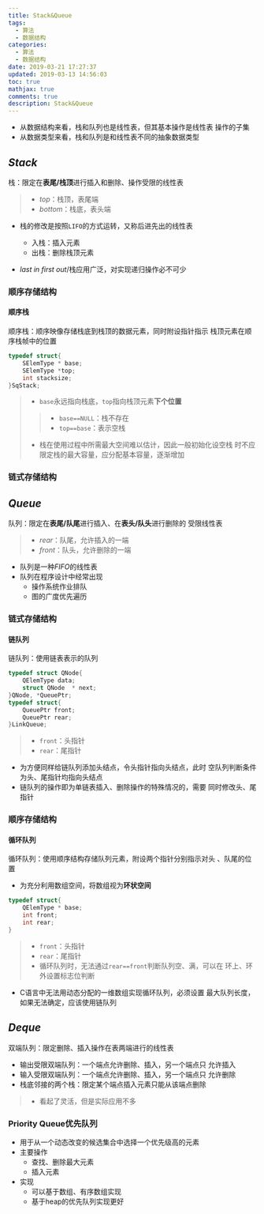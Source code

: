 ```yaml
---
title: Stack&Queue
tags:
  - 算法
  - 数据结构
categories:
  - 算法
  - 数据结构
date: 2019-03-21 17:27:37
updated: 2019-03-13 14:56:03
toc: true
mathjax: true
comments: true
description: Stack&Queue
---
```


-	从数据结构来看，栈和队列也是线性表，但其基本操作是线性表
	操作的子集
-	从数据类型来看，栈和队列是和线性表不同的抽象数据类型

##	*Stack*

栈：限定在**表尾/栈顶**进行插入和删除、操作受限的线性表

> - *top*：栈顶，表尾端
> - *bottom*：栈底，表头端

-	栈的修改是按照`LIFO`的方式运转，又称后进先出的线性表
	-	入栈：插入元素
	-	出栈：删除栈顶元素

-	*last in first out*/栈应用广泛，对实现递归操作必不可少

###	顺序存储结构

####	顺序栈

顺序栈：顺序映像存储栈底到栈顶的数据元素，同时附设指针指示
栈顶元素在顺序栈帧中的位置

```c
typedef struct{
	SElemType * base;
	SElemType *top;
	int stacksize;
}SqStack;
```

> - `base`永远指向栈底，`top`指向栈顶元素**下个位置**
> > -	`base==NULL`：栈不存在
> > -	`top==base`：表示空栈
> - 栈在使用过程中所需最大空间难以估计，因此一般初始化设空栈
	时不应限定栈的最大容量，应分配基本容量，逐渐增加

###	链式存储结构

##	*Queue*

队列：限定在**表尾/队尾**进行插入、在**表头/队头**进行删除的
受限线性表

> - *rear*：队尾，允许插入的一端
> - *front*：队头，允许删除的一端

-	队列是一种*FIFO*的线性表
-	队列在程序设计中经常出现
	-	操作系统作业排队
	-	图的广度优先遍历

###	链式存储结构

####	链队列

链队列：使用链表表示的队列

```c
typedef struct QNode{
	QElemType data;
	struct QNode  * next;
}QNode, *QueuePtr;
typedef struct{
	QueuePtr front;
	QueuePtr rear;
}LinkQueue;
```

> - `front`：头指针
> - `rear`：尾指针

-	为方便同样给链队列添加头结点，令头指针指向头结点，此时
	空队列判断条件为头、尾指针均指向头结点
-	链队列的操作即为单链表插入、删除操作的特殊情况的，需要
	同时修改头、尾指针

###	顺序存储结构

####	循环队列

循环队列：使用顺序结构存储队列元素，附设两个指针分别指示对头
、队尾的位置

-	为充分利用数组空间，将数组视为**环状空间**

```c
typedef struct{
	QElemType * base;
	int front;
	int rear;
}
```

> - `front`：头指针
> - `rear`：尾指针
> - 循环队列时，无法通过`rear==front`判断队列空、满，可以在
	环上、环外设置标志位判断

-	C语言中无法用动态分配的一维数组实现循环队列，必须设置
	最大队列长度，如果无法确定，应该使用链队列

##	*Deque*

双端队列：限定删除、插入操作在表两端进行的线性表

-	输出受限双端队列：一个端点允许删除、插入，另一个端点只
	允许插入
-	输入受限双端队列：一个端点允许删除、插入，另一个端点只
	允许删除
-	栈底邻接的两个栈：限定某个端点插入元素只能从该端点删除

> - 看起了灵活，但是实际应用不多




###	Priority Queue优先队列

-	用于从一个动态改变的候选集合中选择一个优先级高的元素
-	主要操作
	-	查找、删除最大元素
	-	插入元素
-	实现
	-	可以基于数组、有序数组实现
	-	基于heap的优先队列实现更好


